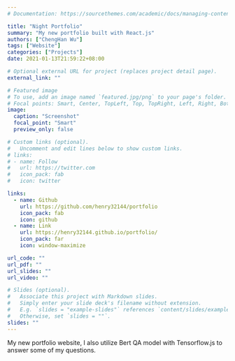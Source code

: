 ```yaml
---
# Documentation: https://sourcethemes.com/academic/docs/managing-content/

title: "Night Portfolio"
summary: "My new portfolio built with React.js"
authors: ["ChengHan Wu"]
tags: ["Website"]
categories: ["Projects"]
date: 2021-01-13T21:59:22+08:00

# Optional external URL for project (replaces project detail page).
external_link: ""

# Featured image
# To use, add an image named `featured.jpg/png` to your page's folder.
# Focal points: Smart, Center, TopLeft, Top, TopRight, Left, Right, BottomLeft, Bottom, BottomRight.
image:
  caption: "Screenshot"
  focal_point: "Smart"
  preview_only: false

# Custom links (optional).
#   Uncomment and edit lines below to show custom links.
# links:
# - name: Follow
#   url: https://twitter.com
#   icon_pack: fab
#   icon: twitter

links:
  - name: Github
    url: https://github.com/henry32144/portfolio
    icon_pack: fab
    icon: github
  - name: Link
    url: https://henry32144.github.io/portfolio/
    icon_pack: far
    icon: window-maximize

url_code: ""
url_pdf: ""
url_slides: ""
url_video: ""

# Slides (optional).
#   Associate this project with Markdown slides.
#   Simply enter your slide deck's filename without extension.
#   E.g. `slides = "example-slides"` references `content/slides/example-slides.md`.
#   Otherwise, set `slides = ""`.
slides: ""
---
```


My new portfolio website, I also utilize Bert QA model with Tensorflow.js to answer some of my questions.

